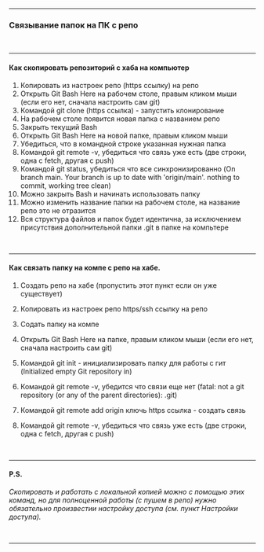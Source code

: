 <br>

***
### Связывание папок на ПК с репо

<br>

***
#### Как скопировать репозиторий с хаба на компьютер
1. Копировать из настроек репо (https ссылку) на репо
2. Открыть Git Bash Here на рабочем столе, правым кликом мыши (если его нет, сначала настроить сам git)
3. Командой git clone (https ссылка) - запустить клонирование
4. На рабочем столе появится новая папка с названием репо
5. Закрыть текущий Bash
6. Открыть Git Bash Here на новой папке, правым кликом мыши
7. Убедиться, что в командной строке указанная нужная папка
8. Командой git remote -v, убедиться что связь уже есть (две строки, одна с fetch, другая с push)
9. Командой git status, убедиться что все синхронизированно (On branch main. Your branch is up to date with 'origin/main'. nothing to commit, working tree clean)
10. Можно закрыть Bash и начинать использовать папку
11. Можно изменить название папки на рабочем столе, на название репо это не отразится
12. Вся структура файлов и папок будет идентична, за исключением присутствия дополнительной папки .git в папке на компьтере

<br>

***
#### Как связать папку на компе с репо на хабе.
1. Создать репо на хабе (пропустить этот пункт если он уже существует)
2. Копировать из настроек репо https/ssh ссылку на репо
3. Содать папку на компе
4. Открыть Git Bash Here на папке, правым кликом мыши (если его нет, сначала настроить сам git)

5. Командой git init - инициализировать папку для работы с гит (Initialized empty Git repository in)
6. Командой git remote -v, убедится что связи еще нет (fatal: not a git repository (or any of the parent directories): .git)
7. Командой git remote add origin ключь https ссылка - создать связь
8. Командой git remote -v, убедиться что связь уже есть (две строки, одна с fetch, другая с push)

<br>

***
#### P.S.
  *Скопировать и работать с локальной копией можно с помощью этих команд, но для полноценной работы (с пушем в репо) нужно обязательно произвестии настройку доступа (см. пункт Настройки доступа).*

<br>

***